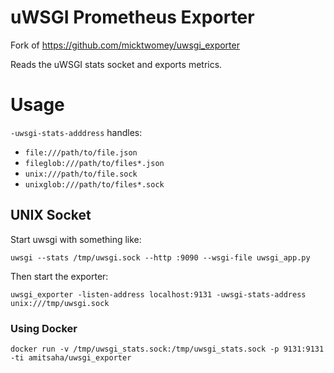 # uWSGI Prometheus Exporter

Fork of https://github.com/micktwomey/uwsgi_exporter

Reads the uWSGI stats socket and exports metrics.

# Usage

`-uwsgi-stats-adddress` handles:

- `file:///path/to/file.json`
- `fileglob:///path/to/files*.json`
- `unix:///path/to/file.sock`
- `unixglob:///path/to/files*.sock`

## UNIX Socket

Start uwsgi with something like:

```
uwsgi --stats /tmp/uwsgi.sock --http :9090 --wsgi-file uwsgi_app.py
```

Then start the exporter:

```
uwsgi_exporter -listen-address localhost:9131 -uwsgi-stats-address unix:///tmp/uwsgi.sock

```

### Using Docker

```
docker run -v /tmp/uwsgi_stats.sock:/tmp/uwsgi_stats.sock -p 9131:9131 -ti amitsaha/uwsgi_exporter
```
